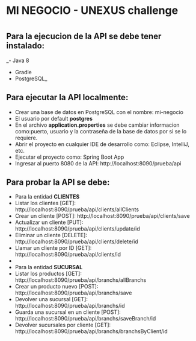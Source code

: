 # MI NEGOCIO - UNEXUS challenge 
#


## Para la ejecucion de la API se debe tener instalado: 
_- Java 8
- Gradle
- PostgreSQL_


## Para ejecutar la API localmente: 
- Crear una base de datos en PostgreSQL con el nombre: mi-negocio
- El usuario por default **postgres**
- En el archivo **application.properties** se debe cambiar informacion como:puerto, usuario y la contraseña de la base de datos por si se lo requiere.
- Abrir el proyecto en cualquier IDE de desarrollo como: Eclipse, IntelliJ, etc.
- Ejecutar el proyecto como: Spring Boot App
- Ingresar al puerto 8080 de la API: http://localhost:8090/prueba/api

## Para probar la API se debe:
- Para la entidad **CLIENTES**
- Listar los clientes [GET]: http://localhost:8090/prueba/api/clients/allClients
- Crear un cliente  [POST]: http://localhost:8090/prueba/api/clients/save
- Actualizar un cliente [PUT]: http://localhost:8090/prueba/api/clients/update/id
- Eliminar un cliente [DELETE]: http://localhost:8090/prueba/api/clients/delete/id
- Llamar un cliente por ID [GET]: http://localhost:8090/prueba/api/clients/id
- 
- Para la entidad **SUCURSAL**
- Listar los productos [GET]: http://localhost:8090/prueba/api/branchs/allBranchs
- Crear un producto nuevo [POST]: http://localhost:8090/prueba/api/branchs/save
- Devolver una sucursal [GET]: http://localhost:8090/prueba/api/branchs/id
- Guarda una sucursal en un cliente [POST]: http://localhost:8090/prueba/api/branchs/saveBranch/id
- Devolver sucursales por cliente [GET]: http://localhost:8090/prueba/api/branchs/branchsByClient/id


